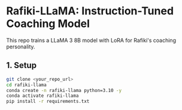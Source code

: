 # Rafiki-LLaMA: Instruction-Tuned Coaching Model

This repo trains a LLaMA 3 8B model with LoRA for Rafiki's coaching personality.

## 1. Setup

```bash
git clone <your_repo_url>
cd rafiki-llama
conda create -n rafiki-llama python=3.10 -y
conda activate rafiki-llama
pip install -r requirements.txt
